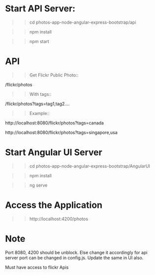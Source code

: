 # Start API Server:

>> cd photos-app-node-angular-express-bootstrap/api

>> npm install

>> npm start

# API 

>> Get Flickr Public Photo::

/flickr/photos

>> With tags::

/flickr/photos?tags=tag1,tag2....

>> Example::

http://localhost:8080/flickr/photos?tags=canada

http://localhost:8080/flickr/photos?tags=singapore,usa

# Start Angular UI Server

>> cd photos-app-node-angular-express-bootstrap/AngularUI

>> npm install

>> ng serve

# Access the Application

>> http://localhost:4200/photos

# Note

Port 8080, 4200 should be unblock. Else change it accordingly
for api server port can be changed in config.js. Update the same in UI also.

Must have access to flickr Apis


